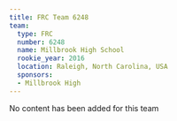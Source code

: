 ```yaml
---
title: FRC Team 6248
team:
  type: FRC
  number: 6248
  name: Millbrook High School
  rookie_year: 2016
  location: Raleigh, North Carolina, USA
  sponsors:
  - Millbrook High
---
```


No content has been added for this team